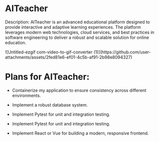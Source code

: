 # AITeacher
<p>Description: AITeacher is an advanced educational platform designed to provide interactive and adaptive learning experiences. The platform leverages modern web technologies, cloud services, and best practices in software engineering to deliver a robust and scalable solution for online education.</p>
![Untitled-ezgif com-video-to-gif-converter (1)](https://github.com/user-attachments/assets/2fed81e6-ef01-4c5b-af91-2b98e8094327)
<h1>Plans for AITeacher:</h1>
<ul>
  <li>
    <p> Containerize my application to ensure consistency across different environments.
</p>
  </li>
  <li>
    <p>Implement a robust database system.
</p>
  </li>
  <li>
    <p>Implement Pytest for unit and integration testing.
</p>
  </li>
  <li>
    <p>Implement Pytest for unit and integration testing.
</p>
  </li>
  <li>
    <p> Implement React or Vue for building a modern, responsive frontend.
</p>
  </li>
</ul>
